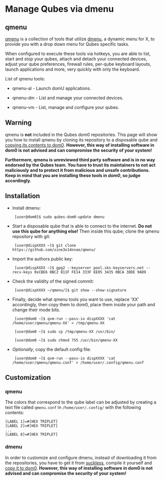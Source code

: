 Manage Qubes via dmenu
==============================

qmenu
-----

[qmenu](https://github.com/sine3o14nnae/qmenu/) is a collection of tools that utilize
[dmenu](https://tools.suckless.org/dmenu/), a dynamic menu for X, to provide you with a drop down menu for Qubes specific tasks.

When configured to execute these tools via hotkeys, you are able to list, start and stop your qubes, attach and detach your connected devices,
adjust your qube preferences, firewall rules, per-qube keyboard layouts, launch applications and more, very quickly with only the keyboard.

List of qmenu tools:

- qmenu-al - Launch domU applications.

- qmenu-dm - List and manage your connected devices.

- qmenu-vm - List, manage and configure your qubes.

Warning
-------

qmenu is **not** included in the Qubes dom0 repositories. This page will show you how to install qmenu by cloning its repository
to a disposable qube and [copying its contents to dom0](https://www.qubes-os.org/doc/copy-from-dom0/#copying-to-dom0).
**However, this way of installing software in dom0 is not advised and can compromise the security of your system!**

**Furthermore, qmenu is unreviewed third party software and is in no way endorsed by the Qubes team. You have to trust its maintainers
to not act maliciously and to protect it from malicious and unsafe contributions. Keep in mind that you are
installing these tools in _dom0_, so judge accordingly.**

Installation
------------

- Install dmenu:

       [user@dom0]$ sudo qubes-dom0-update dmenu

- Start a disposable qube that is able to connect to the internet. **Do not use this qube for anything else!**
Then inside this qube; clone the qmenu repository with git:

       [user@dispXXXX ~]$ git clone https://github.com/sine3o14nnae/qmenu/

- Import the authors public key:

       [user@dispXXXX ~]$ gpg2 --keyserver pool.sks-keyservers.net --recv-keys 0xCBE6 0BC2 811F FE14 333F EE05 3435 0BCA 3DDE 9AD9

- Check the validity of the signed commit:

       [user@dispXXXX ~/qmenu/]$ git show --show-signature

- Finally, decide what qmenu tools you want to use, replace 'XX' accordingly, then copy them to dom0, place them
inside your path and change their mode bits.

       [user@dom0 ~]$ qvm-run --pass-io dispXXXX 'cat /home/user/qmenu/qmenu-XX' > /tmp/qmenu-XX

       [user@dom0 ~]$ sudo cp /tmp/qmenu-XX /usr/bin/

       [user@dom0 ~]$ sudo chmod 755 /usr/bin/qmenu-XX

- _Optionally_, copy the default config file:

       [user@dom0 ~]$ qvm-run --pass-io dispXXXX 'cat /home/user/qmenu/qmenu.conf' > /home/user/.config/qmenu.conf

Customization
-------------

### qmenu ###

The colors that correspond to the qube label can be adjusted by creating a text file called
`qmenu.conf` in `/home/user/.config/` with the following contents:

~~~
[LABEL 1]=#[HEX TRIPLET]
[LABEL 2]=#[HEX TRIPLET]
...
[LABEL 8]=#[HEX TRIPLET]
~~~    

### dmenu ###

In order to customize and configure dmenu, instead of downloading it from the repositories,
you have to get it from [suckless](https://tools.suckless.org/dmenu/patches/), compile it yourself
and [copy it to dom0](https://www.qubes-os.org/doc/copy-from-dom0/#copying-to-dom0).
**However, this way of installing software in dom0 is not advised and can compromise the security of your system!**
